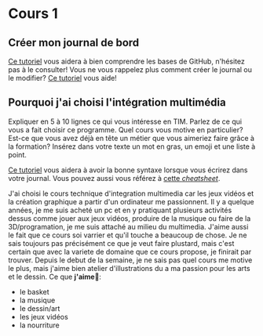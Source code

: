 # Cours 1
## Créer mon journal de bord
[Ce tutoriel](https://guides.github.com/activities/hello-world/) vous aidera à bien comprendre les bases de GitHub, n'hésitez pas à le consulter!
Vous ne vous rappelez plus comment créer le journal ou le modifier? [Ce tutoriel](https://youtu.be/lX3bpuLK_Sg) vous aide! 

## Pourquoi j'ai choisi l'intégration multimédia
Expliquer en 5 à 10 lignes ce qui vous intéresse en TIM. Parlez de ce qui vous a fait choisir ce programme. Quel cours vous motive en particulier? Est-ce que vous avez déjà en tête un métier que vous aimeriez faire grâce à la formation? Insérez dans votre texte un mot en gras, un emoji et une liste à point. 

[Ce tutoriel](https://guides.github.com/features/mastering-markdown/) vous aidera à avoir la bonne syntaxe lorsque vous écrirez dans votre journal. Vous pouvez aussi vous référez à [cette *cheatsheet*](https://github.com/tchapi/markdown-cheatsheet/blob/master/README.md). 

J'ai choisi le cours technique d'integration multimedia car les jeux vidéos et la création graphique a partir d'un ordinateur me passionnent. Il y a quelque années, je me suis acheté un pc et en y pratiquant plusieurs activités dessus comme jouer aux jeux vidéos, produire de la musique ou faire de la 3D/programation, je me suis attaché au milieu du multimedia. J'aime aussi le fait que ce cours soi varrier et qu'il touche a beaucoup de chose. Je ne sais toujours pas précisément ce que je veut faire plustard, mais c'est certain que avec la variete de domaine que ce cours propose, je finirait par trouver. Depuis le debut de la semaine, je ne sais pas quel cours me motive le plus, mais j'aime bien atelier d'illustrations du a ma passion pour les arts et le dessin.
Ce que **j'aime**🙂:
* le basket
* la musique
* le dessin/art
* les jeux vidéos
* la nourriture


